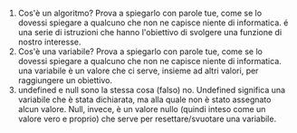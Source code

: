 1. Cos'è un algoritmo? Prova a spiegarlo con parole tue, come se lo dovessi spiegare a qualcuno che non ne capisce niente di informatica.
é una serie di istruzioni che hanno l'obiettivo di svolgere una funzione di nostro interesse.
2. Cos'è una variabile? Prova a spiegarlo con parole tue, come se lo dovessi spiegare a qualcuno che non ne capisce niente di informatica.
una variabile è un valore che ci serve, insieme ad altri valori, per raggiungere un obiettivo.
3. undefined e null sono la stessa cosa (falso)
no. Undefined significa una variabile che è stata dichiarata, ma alla quale non è stato assegnato alcun valore. Null, invece, è un valore nullo (quindi inteso come un valore vero e proprio) che serve per resettare/svuotare una variabile.
